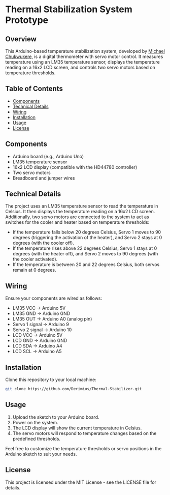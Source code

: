 # Thermal Stabilization System Prototype


## Overview
This Arduino-based temperature stabilization system, developed by [Michael Chukwukere](https://www.linkedin.com/in/mchukwukere/), is a digital thermometer with servo motor control. It measures temperature using an LM35 temperature sensor, displays the temperature reading on a 16x2 LCD screen, and controls two servo motors based on temperature thresholds. 

## Table of Contents
- [Components](#components)
- [Technical Details](#technical-details)
- [Wiring](#wiring)
- [Installation](#installation)
- [Usage](#usage)
- [License](#license)

## Components
- Arduino board (e.g., Arduino Uno)
- LM35 temperature sensor
- 16x2 LCD display (compatible with the HD44780 controller)
- Two servo motors
- Breadboard and jumper wires

## Technical Details
The project uses an LM35 temperature sensor to read the temperature in Celsius. It then displays the temperature reading on a 16x2 LCD screen. Additionally, two servo motors are connected to the system to act as switches for the cooler and heater based on temperature thresholds:
- If the temperature falls below 20 degrees Celsius, Servo 1 moves to 90 degrees (triggering the activation of the heater), and Servo 2 stays at 0 degrees (with the cooler off).
- If the temperature rises above 22 degrees Celsius, Servo 1 stays at 0 degrees (with the heater off), and Servo 2 moves to 90 degrees (with the cooler activated).
- If the temperature is between 20 and 22 degrees Celsius, both servos remain at 0 degrees.

## Wiring
Ensure your components are wired as follows:
- LM35 VCC -> Arduino 5V
- LM35 GND -> Arduino GND
- LM35 OUT -> Arduino A0 (analog pin)
- Servo 1 signal -> Arduino 9
- Servo 2 signal -> Arduino 10
- LCD VCC -> Arduino 5V
- LCD GND -> Arduino GND
- LCD SDA -> Arduino A4
- LCD SCL -> Arduino A5

## Installation
Clone this repository to your local machine:

   ```bash
   git clone https://github.com/Derimius/Thermal-Stabilizer.git 
   ```

## Usage 
1. Upload the sketch to your Arduino board.
2. Power on the system.
3. The LCD display will show the current temperature in Celsius.
4. The servo motors will respond to temperature changes based on the predefined thresholds.

Feel free to customize the temperature thresholds or servo positions in the Arduino sketch to suit your needs.

## License
This project is licensed under the MIT License - see the LICENSE file for details.